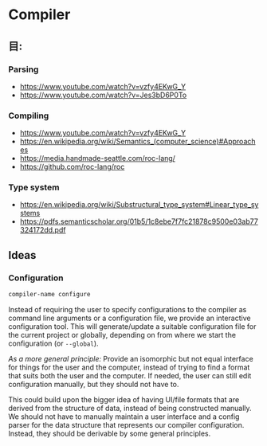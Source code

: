# Compiler

## 目:

### Parsing

- https://www.youtube.com/watch?v=vzfy4EKwG_Y
- https://www.youtube.com/watch?v=Jes3bD6P0To


### Compiling

- https://www.youtube.com/watch?v=vzfy4EKwG_Y
- https://en.wikipedia.org/wiki/Semantics_(computer_science)#Approaches
- https://media.handmade-seattle.com/roc-lang/
- https://github.com/roc-lang/roc


### Type system

- https://en.wikipedia.org/wiki/Substructural_type_system#Linear_type_systems
- https://pdfs.semanticscholar.org/01b5/1c8ebe7f7fc21878c9500e03ab77324172dd.pdf


## Ideas

### Configuration

```sh
compiler-name configure
```

Instead of requiring the user to specify configurations to the compiler as command line arguments or a configuration file, we provide an interactive configuration tool. This will generate/update a suitable configuration file for the current project or globally, depending on from where we start the configuration (or `--global`).

_As a more general principle:_ Provide an isomorphic but not equal interface for things for the user and the computer, instead of trying to find a format that suits both the user and the computer. If needed, the user can still edit configuration manually, but they should not have to.

This could build upon the bigger idea of having UI/file formats that are derived from the structure of data, instead of being constructed manually. We should not have to manually maintain a user interface and a config parser for the data structure that represents our compiler configuration. Instead, they should be derivable by some general principles.